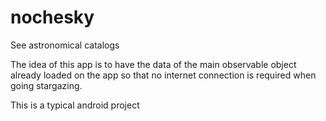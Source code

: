 # nochesky
See astronomical catalogs

The idea of this app is to have the data of the main observable object already loaded on the app so that no internet connection is required  when going stargazing.

This is a typical android project
